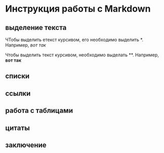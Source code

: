 # Инструкция работы с Markdown 

## выделение текста

ЧТобы выделить етекст курсивом, его необходимо выделить *. Например, *вот так*


Чтобы выделить текст курсивом, необходимо выделать **. Например, **вот так**

## списки

## ссылки

## работа с таблицами

## цитаты

## заключение